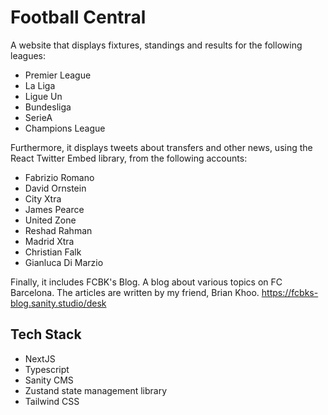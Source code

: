 # Football Central

A website that displays fixtures, standings and results for the following leagues:

- Premier League
- La Liga
- Ligue Un
- Bundesliga
- SerieA
- Champions League

Furthermore, it displays tweets about transfers and other news, using the React Twitter Embed library, from the following accounts:

- Fabrizio Romano
- David Ornstein
- City Xtra
- James Pearce
- United Zone
- Reshad Rahman
- Madrid Xtra
- Christian Falk
- Gianluca Di Marzio

Finally, it includes FCBK's Blog. A blog about various topics on FC Barcelona. The articles are written by my friend, Brian Khoo.
https://fcbks-blog.sanity.studio/desk

## Tech Stack

- NextJS
- Typescript
- Sanity CMS
- Zustand state management library
- Tailwind CSS
